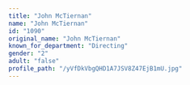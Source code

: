 ```yaml
---
title: "John McTiernan"
name: "John McTiernan"
id: "1090"
original_name: "John McTiernan"
known_for_department: "Directing"
gender: "2"
adult: "false"
profile_path: "/yVfDkVbgQHD1A7JSV8Z47EjB1mU.jpg"
---
```

